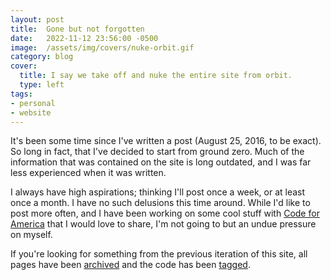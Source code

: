 ```yaml
---
layout: post
title:  Gone but not forgotten
date:   2022-11-12 23:56:00 -0500
image:  /assets/img/covers/nuke-orbit.gif
category: blog
cover:
  title: I say we take off and nuke the entire site from orbit.
  type: left
tags:
- personal
- website
---
```

It's been some time since I've written a post (August 25, 2016, to be exact). So
long in fact, that I've decided to start from ground zero. Much of the
information that was contained on the site is long outdated, and I was far less
experienced when it was written.

I always have high aspirations; thinking I'll post once a week, or at least once
a month. I have no such delusions this time around. While I'd like to post more
often, and I have been working on some cool stuff with [Code for America][cfa]
that I would love to share, I'm not going to but an undue pressure on myself.

If you're looking for something from the previous iteration of this site, all
pages have been [archived][archive] and the code has been [tagged].

[archive]: https://web.archive.org/web/20221112054404/https://www.jamesarmes.com/
[cfa]: https://codeforamerica.org/
[tagged]: https://github.com/jamesiarmes/jamesiarmes.github.io/releases/tag/1.0.0
